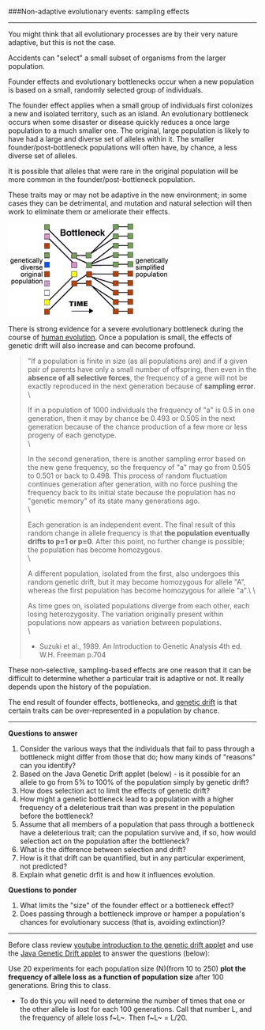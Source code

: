 ###Non-adaptive evolutionary events: sampling effects

*****

You might think that all evolutionary processes are by their very nature adaptive, but 
this is not the case.

Accidents can "select" a small subset of organisms from the larger population.

Founder effects and evolutionary bottlenecks occur when a new population is based on a 
small, randomly selected group of individuals.

The founder effect applies when a small group of individuals first colonizes a new and 
isolated territory, such as an island. An evolutionary bottleneck occurs when some 
disaster or disease quickly reduces a once large population to a much smaller one. 
The original, large population is likely to have had a large and diverse set of alleles 
within it. The smaller founder/post-bottleneck populations will often have, by chance, 
a less diverse set of alleles. 

It is possible that alleles that were rare in the original population will be more 
common in the founder/post-bottleneck population. 

These traits may or may not be adaptive in the new environment; in some cases they 
can be detrimental, and mutation and natural selection will then work to eliminate 
them or ameliorate their effects.

![*Figure: Genetic bottleneck*](./img/bottleneck.jpg)

There is strong evidence for a severe evolutionary bottleneck during the course of 
[human evolution](http://www.dubage.com/API/ThePolymath/1.1/ThePolymath0701ebam.html). 
Once a population is small, the effects of genetic drift will also increase and can 
become profound.

> "If a population is finite in size (as all populations are) and if a given pair of parents have only a small number of offspring, then even in the **absence of all selective forces**, the frequency of a gene will not be exactly reproduced in the next generation because of **sampling error**.\
>\ 
>
> If in a population of 1000 individuals the frequency of "a" is 0.5 in one generation, then it may by chance be 0.493 or 0.505 in the next generation because of the chance production of a few more or less progeny of each genotype.\
> \
>
> In the second generation, there is another sampling error based on the new gene frequency, so the frequency of "a" may go from 0.505 to 0.501 or back to 0.498. This process of random fluctuation continues generation after generation, with no force pushing the frequency back to its initial state because the population has no "genetic memory" of its state many generations ago.\
>\
>
> Each generation is an independent event. The final result of this random change in allele frequency is that **the population eventually drifts to p=1 or p=0**.  After this point, no further change is possible; the population has become homozygous.\
>\
>
> A different population, isolated from the first, also undergoes this random genetic drift, but it may become homozygous for allele "A", whereas the first population has become homozygous for allele "a".\ 
>\
>
> As time goes on, isolated populations diverge from each other, each losing heterozygosity. The variation originally present within populations now appears as variation between populations.\
>\
>
> - Suzuki et al., 1989. An Introduction to Genetic Analysis 4th ed. W.H. Freeman p.704

These non-selective, sampling-based effects are one reason that it can be difficult 
to determine whether a particular trait is adaptive or not. It really depends upon 
the history of the population.

The end result of founder effects, bottlenecks, and [genetic drift](http://www.talkorigins.org/faqs/genetic-drift.html) 
is that certain traits can be over-represented in a population by chance. 

*****

**Questions to answer**

1. Consider the various ways that the individuals that fail to pass through a bottleneck might differ from those that do; how many kinds of "reasons" can you identify?
2. Based on the Java Genetic Drift applet (below) - is it possible for an allele to go from 5% to 100% of the population simply by genetic drift?
3. How does selection act to limit the effects of genetic drift?
4. How might a genetic bottleneck lead to a population with a higher frequency of a deleterious trait than was present in the population before the bottleneck? 
5. Assume that all members of a population that pass through a bottleneck have a deleterious trait; can the population survive and, if so, how would selection act on the population after the bottleneck?
6. What is the difference between selection and drift? 
7. How is it that drift can be quantified, but in any particular experiment, not predicted?
8. Explain what genetic drfit is and how it influences evolution.


**Questions to ponder**

1. What limits the "size" of the founder effect or a bottleneck effect?
2. Does passing through a bottleneck improve or hamper a population's chances for evolutionary success (that is, avoiding extinction)?

*****

Before class review [youtube introduction to the genetic drift applet](http://www.youtube.com/watch?v=B5M_C8gBvYo) and
use the [Java Genetic Drift applet](http://darwin.eeb.uconn.edu/simulations/jdk1.0/drift.html) to answer the questions (below): 

Use 20 experiments for each population size (N)(from 10 to 250) **plot the frequency of allele loss as a function of population size** after 100 generations. Bring this to class. 

- To do this you will need to determine the number of times that one or the other allele is lost for each 100 generations.  Call that number L, and the frequency of allele loss f~L~. Then f~L~ = L/20.   